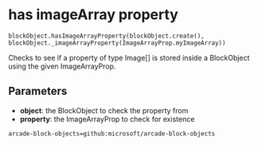 # has imageArray property

```sig
blockObject.hasImageArrayProperty(blockObject.create(), blockObject._imageArrayProperty(ImageArrayProp.myImageArray))
```

Checks to see if a property of type Image[] is stored inside a BlockObject using the given ImageArrayProp.

## Parameters

* **object**: the BlockObject to check the property from
* **property**: the ImageArrayProp to check for existence

```package
arcade-block-objects=github:microsoft/arcade-block-objects
```
